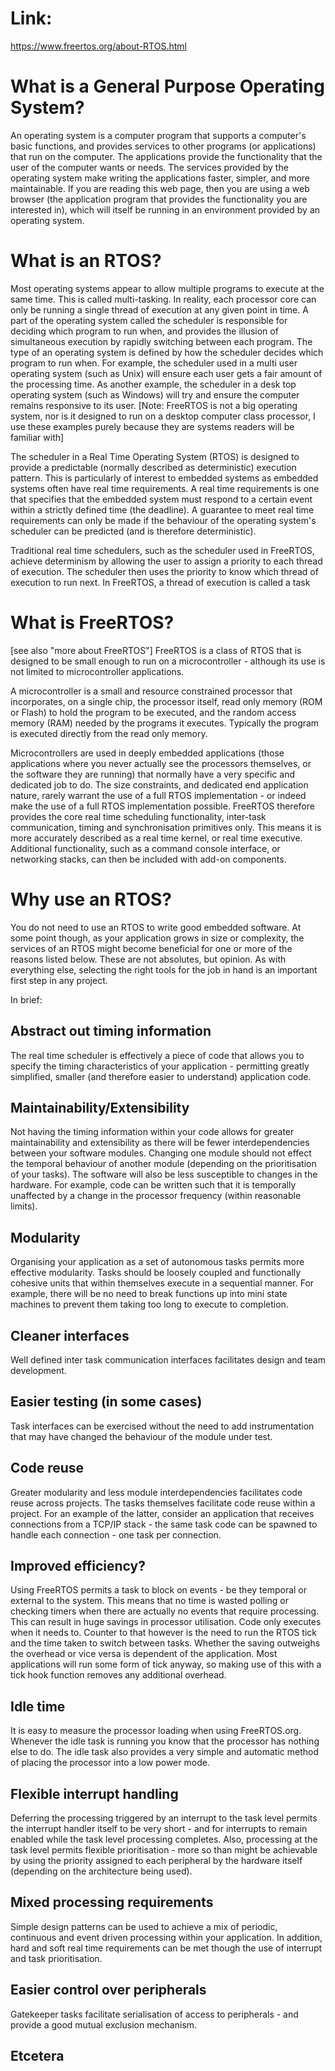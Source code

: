 
# Link:
https://www.freertos.org/about-RTOS.html

# What is a General Purpose Operating System?
An operating system is a computer program that supports a computer's basic functions, and provides services to other programs (or applications) that run on the computer. The applications provide the functionality that the user of the computer wants or needs. The services provided by the operating system make writing the applications faster, simpler, and more maintainable. If you are reading this web page, then you are using a web browser (the application program that provides the functionality you are interested in), which will itself be running in an environment provided by an operating system.

# What is an RTOS?
Most operating systems appear to allow multiple programs to execute at the same time. This is called multi-tasking. In reality, each processor core can only be running a single thread of execution at any given point in time. A part of the operating system called the scheduler is responsible for deciding which program to run when, and provides the illusion of simultaneous execution by rapidly switching between each program.
The type of an operating system is defined by how the scheduler decides which program to run when. For example, the scheduler used in a multi user operating system (such as Unix) will ensure each user gets a fair amount of the processing time. As another example, the scheduler in a desk top operating system (such as Windows) will try and ensure the computer remains responsive to its user. [Note: FreeRTOS is not a big operating system, nor is it designed to run on a desktop computer class processor, I use these examples purely because they are systems readers will be familiar with]

The scheduler in a Real Time Operating System (RTOS) is designed to provide a predictable (normally described as deterministic) execution pattern. This is particularly of interest to embedded systems as embedded systems often have real time requirements. A real time requirements is one that specifies that the embedded system must respond to a certain event within a strictly defined time (the deadline). A guarantee to meet real time requirements can only be made if the behaviour of the operating system's scheduler can be predicted (and is therefore deterministic).

Traditional real time schedulers, such as the scheduler used in FreeRTOS, achieve determinism by allowing the user to assign a priority to each thread of execution. The scheduler then uses the priority to know which thread of execution to run next. In FreeRTOS, a thread of execution is called a task

# What is FreeRTOS?
[see also "more about FreeRTOS"]
FreeRTOS is a class of RTOS that is designed to be small enough to run on a microcontroller - although its use is not limited to microcontroller applications.

A microcontroller is a small and resource constrained processor that incorporates, on a single chip, the processor itself, read only memory (ROM or Flash) to hold the program to be executed, and the random access memory (RAM) needed by the programs it executes. Typically the program is executed directly from the read only memory.

Microcontrollers are used in deeply embedded applications (those applications where you never actually see the processors themselves, or the software they are running) that normally have a very specific and dedicated job to do. The size constraints, and dedicated end application nature, rarely warrant the use of a full RTOS implementation - or indeed make the use of a full RTOS implementation possible. FreeRTOS therefore provides the core real time scheduling functionality, inter-task communication, timing and synchronisation primitives only. This means it is more accurately described as a real time kernel, or real time executive. Additional functionality, such as a command console interface, or networking stacks, can then be included with add-on components.

# Why use an RTOS?
You do not need to use an RTOS to write good embedded software. At some point though, as your application grows in size or complexity, the services of an RTOS might become beneficial for one or more of the reasons listed below. These are not absolutes, but opinion. As with everything else, selecting the right tools for the job in hand is an important first step in any project.

In brief:

## Abstract out timing information
The real time scheduler is effectively a piece of code that allows you to specify the timing characteristics of your application - permitting greatly simplified, smaller (and therefore easier to understand) application code.

## Maintainability/Extensibility
Not having the timing information within your code allows for greater maintainability and extensibility as there will be fewer interdependencies between your software modules. Changing one module should not effect the temporal behaviour of another module (depending on the prioritisation of your tasks). The software will also be less susceptible to changes in the hardware. For example, code can be written such that it is temporally unaffected by a change in the processor frequency (within reasonable limits).

## Modularity
Organising your application as a set of autonomous tasks permits more effective modularity. Tasks should be loosely coupled and functionally cohesive units that within themselves execute in a sequential manner. For example, there will be no need to break functions up into mini state machines to prevent them taking too long to execute to completion.

## Cleaner interfaces
Well defined inter task communication interfaces facilitates design and team development.

## Easier testing (in some cases)
Task interfaces can be exercised without the need to add instrumentation that may have changed the behaviour of the module under test.

## Code reuse
Greater modularity and less module interdependencies facilitates code reuse across projects. The tasks themselves facilitate code reuse within a project. For an example of the latter, consider an application that receives connections from a TCP/IP stack - the same task code can be spawned to handle each connection - one task per connection.

## Improved efficiency?
Using FreeRTOS permits a task to block on events - be they temporal or external to the system. This means that no time is wasted polling or checking timers when there are actually no events that require processing. This can result in huge savings in processor utilisation. Code only executes when it needs to. Counter to that however is the need to run the RTOS tick and the time taken to switch between tasks. Whether the saving outweighs the overhead or vice versa is dependent of the application. Most applications will run some form of tick anyway, so making use of this with a tick hook function removes any additional overhead.

## Idle time
It is easy to measure the processor loading when using FreeRTOS.org. Whenever the idle task is running you know that the processor has nothing else to do. The idle task also provides a very simple and automatic method of placing the processor into a low power mode.

## Flexible interrupt handling
Deferring the processing triggered by an interrupt to the task level permits the interrupt handler itself to be very short - and for interrupts to remain enabled while the task level processing completes. Also, processing at the task level permits flexible prioritisation - more so than might be achievable by using the priority assigned to each peripheral by the hardware itself (depending on the architecture being used).

## Mixed processing requirements
Simple design patterns can be used to achieve a mix of periodic, continuous and event driven processing within your application. In addition, hard and soft real time requirements can be met though the use of interrupt and task prioritisation.

## Easier control over peripherals
Gatekeeper tasks facilitate serialisation of access to peripherals - and provide a good mutual exclusion mechanism.

## Etcetera
